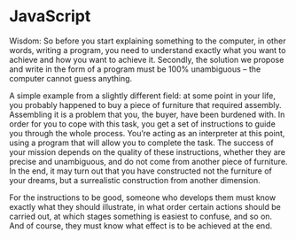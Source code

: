 # JavaScript
Wisdom:
So before you start explaining something to the computer, in other words, writing a program, you need to understand exactly what you want to achieve and how you want to achieve it. Secondly, the solution we propose and write in the form of a program must be 100% unambiguous – the computer cannot guess anything.

A simple example from a slightly different field: at some point in your life, you probably happened to buy a piece of furniture that required assembly. Assembling it is a problem that you, the buyer, have been burdened with. In order for you to cope with this task, you get a set of instructions to guide you through the whole process. You’re acting as an interpreter at this point, using a program that will allow you to complete the task. The success of your mission depends on the quality of these instructions, whether they are precise and unambiguous, and do not come from another piece of furniture. In the end, it may turn out that you have constructed not the furniture of your dreams, but a surrealistic construction from another dimension.

For the instructions to be good, someone who develops them must know exactly what they should illustrate, in what order certain actions should be carried out, at which stages something is easiest to confuse, and so on. And of course, they must know what effect is to be achieved at the end.
